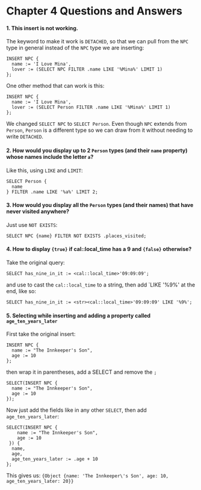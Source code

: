 # Chapter 4 Questions and Answers

#### 1. This insert is not working.

The keyword to make it work is `DETACHED`, so that we can pull from the `NPC` type in general instead of the `NPC` type we are inserting:

```edgeql
INSERT NPC {
  name := 'I Love Mina',
  lover := (SELECT NPC FILTER .name LIKE '%Mina%' LIMIT 1)
};
```

One other method that can work is this:

```edgeql
INSERT NPC {
  name := 'I Love Mina',
  lover := (SELECT Person FILTER .name LIKE '%Mina%' LIMIT 1)
};
```

We changed `SELECT NPC` to `SELECT Person`. Even though `NPC` extends from `Person`, `Person` is a different type so we can draw from it without needing to write `DETACHED`.

#### 2. How would you display up to 2 `Person` types (and their `name` property) whose names include the letter `a`?

Like this, using `LIKE` and `LIMIT`:

```edgeql
SELECT Person {
  name
} FILTER .name LIKE '%a%' LIMIT 2;
```

#### 3. How would you display all the `Person` types (and their names) that have never visited anywhere?

Just use `NOT EXISTS`:

```edgeql
SELECT NPC {name} FILTER NOT EXISTS .places_visited;
```

#### 4. How to display `{true}` if cal::local_time has a 9 and `{false}` otherwise?

Take the original query:

```edgeql
SELECT has_nine_in_it := <cal::local_time>'09:09:09';
```

and use <str> to cast the `cal::local_time` to a string, then add `LIKE '%9%' at the end, like so:

```edgeql
SELECT has_nine_in_it := <str><cal::local_time>'09:09:09' LIKE '%9%';
```

#### 5. Selecting while inserting and adding a property called `age_ten_years_later`

First take the original insert:

```edgeql
INSERT NPC {
  name := "The Innkeeper's Son",
  age := 10
};
```

then wrap it in parentheses, add a SELECT and remove the `;`

```edgeql
SELECT(INSERT NPC {
  name := "The Innkeeper's Son",
  age := 10
});
```

Now just add the fields like in any other `SELECT`, then add `age_ten_years_later`:

```edgeql
SELECT(INSERT NPC {
    name := "The Innkeeper's Son",
    age := 10
 }) {
  name,
  age,
  age_ten_years_later := .age + 10
};
```

This gives us: `{Object {name: 'The Innkeeper\'s Son', age: 10, age_ten_years_later: 20}}`
